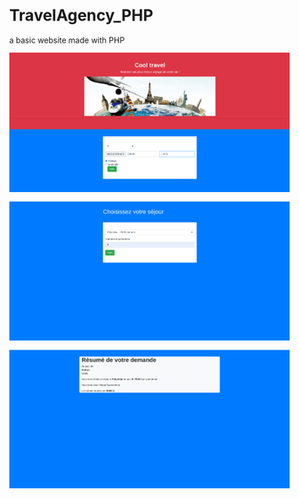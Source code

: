 # TravelAgency_PHP
a basic website made with PHP


![Image of Agency](web_picture/p1.png)


![Image of Agency](web_picture/cap2.png)


![Image of Agency](web_picture/cap3.png)
